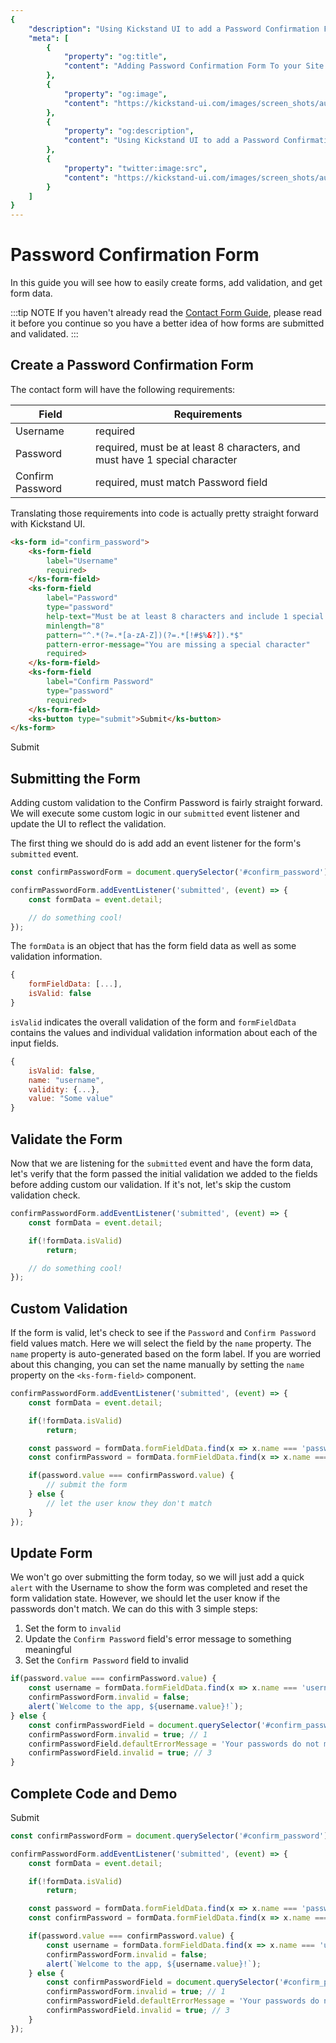 ```yaml
---
{
    "description": "Using Kickstand UI to add a Password Confirmation Form to your site.",
    "meta": [
        {
            "property": "og:title",
            "content": "Adding Password Confirmation Form To your Site - Kickstand UI"
        },
        {
            "property": "og:image",
            "content": "https://kickstand-ui.com/images/screen_shots/autocomplete.png"
        },
        {
            "property": "og:description",
            "content": "Using Kickstand UI to add a Password Confirmation Form to your site."
        },
        {
            "property": "twitter:image:src",
            "content": "https://kickstand-ui.com/images/screen_shots/autocomplete.png"
        }
    ]
}
---
```


# Password Confirmation Form

In this guide you will see how to easily create forms, add validation, and get form data.

:::tip NOTE
If you haven't already read the [Contact Form Guide](contact-form.md), please read it before you continue so you have a better idea of how forms are submitted and validated.
:::

## Create a Password Confirmation Form

The contact form will have the following requirements:

| Field                | Requirements                                       |
| -------------------- | -------------------------------------------------- |
| Username             | required                                           |
| Password             | required, must be at least 8 characters, and must have 1 special character     |
| Confirm Password     | required, must match Password field                |

Translating those requirements into code is actually pretty straight forward with Kickstand UI.

```html
<ks-form id="confirm_password">
    <ks-form-field 
        label="Username" 
        required>
    </ks-form-field>
    <ks-form-field 
        label="Password" 
        type="password" 
        help-text="Must be at least 8 characters and include 1 special character" 
        minlength="8"
        pattern="^.*(?=.*[a-zA-Z])(?=.*[!#$%&?]).*$" 
        pattern-error-message="You are missing a special character" 
        required>
    </ks-form-field>
    <ks-form-field 
        label="Confirm Password" 
        type="password"
        required>
    </ks-form-field>
    <ks-button type="submit">Submit</ks-button>
</ks-form>
```

<div class="my-xxxl">
    <ks-form>
        <ks-form-field
            label="Username"
            required>
        </ks-form-field>
        <ks-form-field
            label="Password"
            type="password"
            help-text="Must be at least 8 characters and include 1 special character"
            minlength="8"
            pattern="^.*(?=.*[a-zA-Z])(?=.*[!#$%&?]).*$"
            pattern-error-message="You are missing a special character"
            required>
        </ks-form-field>
        <ks-form-field
            label="Confirm Password"
            type="password"
            required>
        </ks-form-field>
        <ks-button type="submit">Submit</ks-button>
    </ks-form>
</div>

## Submitting the Form

Adding custom validation to the Confirm Password is fairly straight forward. We will execute some custom logic in our `submitted` event listener and update the UI to reflect the validation.

The first thing we should do is add add an event listener for the form's `submitted` event.

```js
const confirmPasswordForm = document.querySelector('#confirm_password');

confirmPasswordForm.addEventListener('submitted', (event) => {
    const formData = event.detail;

    // do something cool!
});
```

The `formData` is an object that has the form field data as well as some validation information.

```js
{
    formFieldData: [...],
    isValid: false
}
```

`isValid` indicates the overall validation of the form and `formFieldData` contains the values and individual validation information about each of the input fields.

```js
{
    isValid: false,
    name: "username",
    validity: {...},
    value: "Some value"
}
```

## Validate the Form

Now that we are listening for the `submitted` event and have the form data, let's verify that the form passed the initial validation we added to the fields before adding custom our validation. If it's not, let's skip the custom validation check.

```js
confirmPasswordForm.addEventListener('submitted', (event) => {
    const formData = event.detail;

    if(!formData.isValid)
        return;

    // do something cool!
});
```

## Custom Validation

If the form is valid, let's check to see if the `Password` and `Confirm Password` field values match. Here we will select the field by the `name` property. The `name` property is auto-generated based on the form label. If you are worried about this changing, you can set the name manually by setting the `name` property on the `<ks-form-field>` component.

```js
confirmPasswordForm.addEventListener('submitted', (event) => {
    const formData = event.detail;

    if(!formData.isValid)
        return;

    const password = formData.formFieldData.find(x => x.name === 'password')
    const confirmPassword = formData.formFieldData.find(x => x.name === 'confirm-password');

    if(password.value === confirmPassword.value) {
        // submit the form
    } else {
        // let the user know they don't match
    }
});
```

## Update Form

We won't go over submitting the form today, so we will just add a quick `alert` with the Username to show the form was completed and reset the form validation state. However, we should let the user know if the passwords don't match. We can do this with 3 simple steps:

1. Set the form to `invalid`
2. Update the `Confirm Password` field's error message to something meaningful
3. Set the `Confirm Password` field to invalid

```js
if(password.value === confirmPassword.value) {
    const username = formData.formFieldData.find(x => x.name === 'username');
    confirmPasswordForm.invalid = false;
    alert(`Welcome to the app, ${username.value}!`);
} else {
    const confirmPasswordField = document.querySelector('#confirm_password');
    confirmPasswordForm.invalid = true; // 1
    confirmPasswordField.defaultErrorMessage = 'Your passwords do not match'; // 2
    confirmPasswordField.invalid = true; // 3
}
```

## Complete Code and Demo

<div class="my-xxxl">
    <ks-form id="confirm_password_form">
        <ks-form-field
            id="username"
            label="Username"
            required>
        </ks-form-field>
        <ks-form-field
            id="password"
            label="Password"
            type="password"
            help-text="Must be at least 8 characters and include 1 special character"
            minlength="8"
            pattern="^.*(?=.*[a-zA-Z])(?=.*[!#$%&?]).*$"
            pattern-error-message="You are missing a special character"
            required>
        </ks-form-field>
        <ks-form-field
            id="confirm_password"
            label="Confirm Password"
            type="password"
            required>
        </ks-form-field>
        <ks-button type="submit">Submit</ks-button>
    </ks-form>
</div>

<script>
(function(){
    setTimeout(() => {
        const confirmPasswordForm = document.querySelector('#confirm_password_form');

        confirmPasswordForm.addEventListener('submitted', (event) => {
            const formData = event.detail;

            if(!formData.isValid)
                return;

            const password = formData.formFieldData.find(x => x.name === 'password')
            const confirmPassword = formData.formFieldData.find(x => x.name === 'confirm-password');

            if(password.value === confirmPassword.value) {
                confirmPasswordForm.invalid = false;
                const username = formData.formFieldData.find(x => x.name === 'username');
                alert(`Welcome to the app, ${username.value}!`);
            } else {
                confirmPasswordForm.invalid = true;
                const confirmPasswordField = document.querySelector('#confirm_password');
                confirmPasswordField.defaultErrorMessage = 'Your passwords do not match';
                confirmPasswordField.invalid = true;
            }
        });
    }, 100);
})();
</script>

```js
const confirmPasswordForm = document.querySelector('#confirm_password');

confirmPasswordForm.addEventListener('submitted', (event) => {
    const formData = event.detail;

    if(!formData.isValid)
        return;

    const password = formData.formFieldData.find(x => x.name === 'password')
    const confirmPassword = formData.formFieldData.find(x => x.name === 'confirm-password');

    if(password.value === confirmPassword.value) {
        const username = formData.formFieldData.find(x => x.name === 'username');
        confirmPasswordForm.invalid = false;
        alert(`Welcome to the app, ${username.value}!`);
    } else {
        const confirmPasswordField = document.querySelector('#confirm_password');
        confirmPasswordForm.invalid = true; // 1
        confirmPasswordField.defaultErrorMessage = 'Your passwords do not match'; // 2
        confirmPasswordField.invalid = true; // 3
    }
});
```
